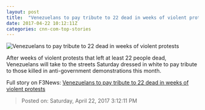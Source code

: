 ```yaml
---
layout: post
title:  "Venezuelans to pay tribute to 22 dead in weeks of violent protests"
date: 2017-04-22 10:12:11Z
categories: cnn-com-top-stories
---
```


![Venezuelans to pay tribute to 22 dead in weeks of violent protests](http://i2.cdn.cnn.com/cnnnext/dam/assets/170419135014-05-venezuela-protests-0419-super-tease.jpg)

After weeks of violent protests that left at least 22 people dead, Venezuelans will take to the streets Saturday dressed in white to pay tribute to those killed in anti-government demonstrations this month.


Full story on F3News: [Venezuelans to pay tribute to 22 dead in weeks of violent protests](http://www.f3nws.com/n/nMVDPH)

> Posted on: Saturday, April 22, 2017 3:12:11 PM
